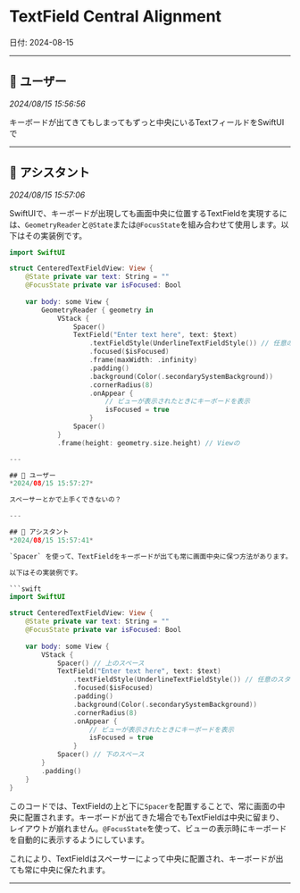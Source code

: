# TextField Central Alignment

日付: 2024-08-15

---

## 👤 ユーザー
*2024/08/15 15:56:56*

キーボードが出てきてもしまってもずっと中央にいるTextフィールドをSwiftUIで

---

## 🤖 アシスタント
*2024/08/15 15:57:06*

SwiftUIで、キーボードが出現しても画面中央に位置するTextFieldを実現するには、`GeometryReader`と`@State`または`@FocusState`を組み合わせて使用します。以下はその実装例です。

```swift
import SwiftUI

struct CenteredTextFieldView: View {
    @State private var text: String = ""
    @FocusState private var isFocused: Bool
    
    var body: some View {
        GeometryReader { geometry in
            VStack {
                Spacer()
                TextField("Enter text here", text: $text)
                    .textFieldStyle(UnderlineTextFieldStyle()) // 任意のスタイルを適用
                    .focused($isFocused)
                    .frame(maxWidth: .infinity)
                    .padding()
                    .background(Color(.secondarySystemBackground))
                    .cornerRadius(8)
                    .onAppear {
                        // ビューが表示されたときにキーボードを表示
                        isFocused = true
                    }
                Spacer()
            }
            .frame(height: geometry.size.height) // Viewの

---

## 👤 ユーザー
*2024/08/15 15:57:27*

スペーサーとかで上手くできないの？

---

## 🤖 アシスタント
*2024/08/15 15:57:41*

`Spacer` を使って、TextFieldをキーボードが出ても常に画面中央に保つ方法があります。この場合、`Spacer`を使ってTextFieldを上下に中央揃えにし、キーボードの出現時に自動的に対応するようにします。

以下はその実装例です。

```swift
import SwiftUI

struct CenteredTextFieldView: View {
    @State private var text: String = ""
    @FocusState private var isFocused: Bool
    
    var body: some View {
        VStack {
            Spacer() // 上のスペース
            TextField("Enter text here", text: $text)
                .textFieldStyle(UnderlineTextFieldStyle()) // 任意のスタイルを適用
                .focused($isFocused)
                .padding()
                .background(Color(.secondarySystemBackground))
                .cornerRadius(8)
                .onAppear {
                    // ビューが表示されたときにキーボードを表示
                    isFocused = true
                }
            Spacer() // 下のスペース
        }
        .padding()
    }
}
```

このコードでは、TextFieldの上と下に`Spacer`を配置することで、常に画面の中央に配置されます。キーボードが出てきた場合でもTextFieldは中央に留まり、レイアウトが崩れません。`@FocusState`を使って、ビューの表示時にキーボードを自動的に表示するようにしています。

これにより、TextFieldはスペーサーによって中央に配置され、キーボードが出ても常に中央に保たれます。

---
